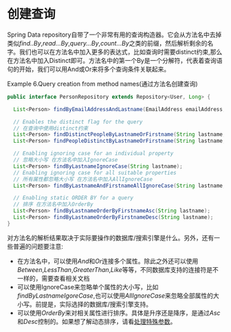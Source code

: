# 创建查询
Spring Data repository自带了一个非常有用的查询构造器。它会从方法名中去掉类似*find..By*,*read...By*,*query...By*,*count...By*之类的前缀，然后解析剩余的名字。我们也可以在方法名中加入更多的表达式，比如查询时需要distinct约束,那么在方法名中加入Distinct即可。方法名中的第一个By是一个分解符，代表着查询语句的开始，我们可以用And或Or来将多个查询条件关联起来。

Example 6.Query creation from method names(通过方法名创建查询)

```java
public interface PersonRepository extends Repository<User, Long> {

  List<Person> findByEmailAddressAndLastname(EmailAddress emailAddress, String lastname);

  // Enables the distinct flag for the query
  // 在查询中使用distinct约束
  List<Person> findDistinctPeopleByLastnameOrFirstname(String lastname, String firstname);
  List<Person> findPeopleDistinctByLastnameOrFirstname(String lastname, String firstname);

  // Enabling ignoring case for an individual property
  // 忽略大小写 在方法名中加入IgnoreCase
  List<Person> findByLastnameIgnoreCase(String lastname);
  // Enabling ignoring case for all suitable properties
  // 所有属性都忽略大小写 在方法名中加入AllIgnoreCase
  List<Person> findByLastnameAndFirstnameAllIgnoreCase(String lastname, String firstname);

  // Enabling static ORDER BY for a query
  // 排序 在方法名中加入OrderBy
  List<Person> findByLastnameOrderByFirstnameAsc(String lastname);
  List<Person> findByLastnameOrderByFirstnameDesc(String lastname);
}

```
对方法名的解析结果取决于实际要操作的数据库/搜索引擎是什么。另外，还有一些普遍的问题要注意:

* 在方法名中，可以使用*And*和*Or*连接多个属性。除此之外还可以使用*Between*,*LessThan*,*GreaterThan*,*Like*等等，不同数据库支持的连接符是不一样的，需要查看相关文档
* 可以使用IgnoreCase来忽略单个属性的大小写，比如*findByLastnameIgoreCase*,也可以使用*AllIgnoreCase*来忽略全部属性的大小写。前提是，实际选择的数据库/搜索引擎支持。
* 可以使用*OrderBy*来对相关属性进行排序。具体是升序还是降序，是通过*Asc*和*Desc*控制的。如果想了解动态排序，请看[处理特殊参数](./4.4.4.md)。
